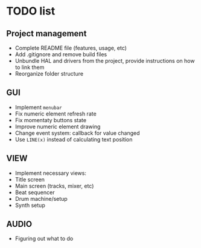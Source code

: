 # TODO list

## Project management
 - Complete README file (features, usage, etc)
 - Add .gitignore and remove build files
 - Unbundle HAL and drivers from the project, provide instructions on how to link them
 - Reorganize folder structure

## GUI
 - Implement `menubar`
 - Fix numeric element refresh rate
 - Fix momentaty buttons state
 - Improve numeric element drawing
 - Change event system: callback for value changed
 - Use `LINE(x)` instead of calculating text position
 
## VIEW
 - Implement necessary views:
  - Title screen
  - Main screen (tracks, mixer, etc)
  - Beat sequencer
  - Drum machine/setup
  - Synth setup

## AUDIO
 - Figuring out what to do

